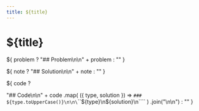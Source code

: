 ```yaml
---
title: ${title}
---
```


# ${title}

${ problem ? "## Problem\n\n" + problem : "" }

${ note ? "## Solution\n\n" + note : "" }

${
code ?

"## Code\n\n" +
code
.map(
({ type, solution }) =>
`### ${type.toUpperCase()}\n\n\`\`\`${type}\n${solution}\n\`\`\``
)
.join("\n\n") : ""
}
